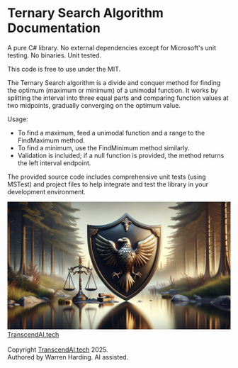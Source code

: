 
# Ternary Search Algorithm Documentation

A pure C# library. No external dependencies except for Microsoft's unit testing. No binaries. Unit tested.

This code is free to use under the MIT.

The Ternary Search algorithm is a divide and conquer method for finding the optimum (maximum or minimum) of a unimodal function. It works by splitting the interval into three equal parts and comparing function values at two midpoints, gradually converging on the optimum value.

Usage:
- To find a maximum, feed a unimodal function and a range to the FindMaximum method.
- To find a minimum, use the FindMinimum method similarly.
- Validation is included; if a null function is provided, the method returns the left interval endpoint.

The provided source code includes comprehensive unit tests (using MSTest) and project files to help integrate and test the library in your development environment.

![AI Image](aiimage.jpg)
[TranscendAI.tech](https://TranscendAI.tech)<br>
<br>
Copyright [TranscendAI.tech](https://TranscendAI.tech) 2025.</br>
Authored by Warren Harding. AI assisted.</br>
  